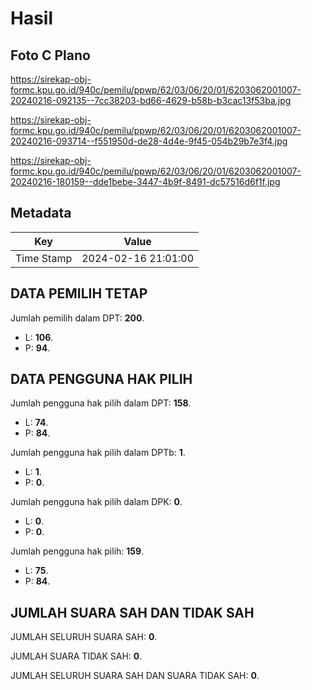 # Hasil

## Foto C Plano

https://sirekap-obj-formc.kpu.go.id/940c/pemilu/ppwp/62/03/06/20/01/6203062001007-20240216-092135--7cc38203-bd66-4629-b58b-b3cac13f53ba.jpg

https://sirekap-obj-formc.kpu.go.id/940c/pemilu/ppwp/62/03/06/20/01/6203062001007-20240216-093714--f551950d-de28-4d4e-9f45-054b29b7e3f4.jpg

https://sirekap-obj-formc.kpu.go.id/940c/pemilu/ppwp/62/03/06/20/01/6203062001007-20240216-180159--dde1bebe-3447-4b9f-8491-dc57516d6f1f.jpg


## Metadata

| Key        | Value               |
| ---------- | ------------------- |
| Time Stamp | 2024-02-16 21:01:00 |


## DATA PEMILIH TETAP

Jumlah pemilih dalam DPT: **200**.
 * L: **106**.
 * P: **94**.

## DATA PENGGUNA HAK PILIH

Jumlah pengguna hak pilih dalam DPT: **158**.
 * L: **74**.
 * P: **84**.

Jumlah pengguna hak pilih dalam DPTb: **1**.
 * L: **1**.
 * P: **0**.

Jumlah pengguna hak pilih dalam DPK: **0**.
 * L: **0**.
 * P: **0**.

Jumlah pengguna hak pilih: **159**.
 * L: **75**.
 * P: **84**.

## JUMLAH SUARA SAH DAN TIDAK SAH

JUMLAH SELURUH SUARA SAH: **0**.

JUMLAH SUARA TIDAK SAH: **0**.

JUMLAH SELURUH SUARA SAH DAN SUARA TIDAK SAH: **0**.


